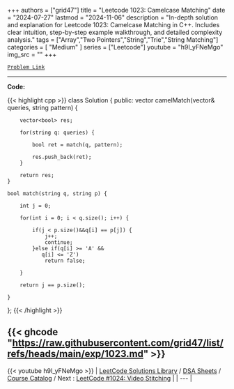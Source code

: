 
+++
authors = ["grid47"]
title = "Leetcode 1023: Camelcase Matching"
date = "2024-07-27"
lastmod = "2024-11-06"
description = "In-depth solution and explanation for Leetcode 1023: Camelcase Matching in C++. Includes clear intuition, step-by-step example walkthrough, and detailed complexity analysis."
tags = ["Array","Two Pointers","String","Trie","String Matching"]
categories = [
    "Medium"
]
series = ["Leetcode"]
youtube = "h9I_yFNeMgo"
img_src = ""
+++



[`Problem Link`](https://leetcode.com/problems/camelcase-matching/description/)

---
**Code:**

{{< highlight cpp >}}
class Solution {
public:
    vector<bool> camelMatch(vector<string>& queries, string pattern) {
        
        vector<bool> res;
        
        for(string q: queries) {
            
            bool ret = match(q, pattern);
            
            res.push_back(ret);
        }

        return res;
    }
    
    bool match(string q, string p) {
        
        int j = 0;
        
        for(int i = 0; i < q.size(); i++) {
            
            if(j < p.size()&&q[i] == p[j]) {
                j++;
                continue;
            }else if(q[i] >= 'A' && 
               q[i] <= 'Z')
                return false;               
               
        }
        
        return j == p.size();
        
    }

};
{{< /highlight >}}

{{< ghcode "https://raw.githubusercontent.com/grid47/list/refs/heads/main/exp/1023.md" >}}
---
{{< youtube h9I_yFNeMgo >}}
| [LeetCode Solutions Library](https://grid47.xyz/leetcode/) / [DSA Sheets](https://grid47.xyz/sheets/) / [Course Catalog](https://grid47.xyz/courses/) / Next : [LeetCode #1024: Video Stitching](https://grid47.xyz/leetcode/solution-1024-video-stitching/) |
| --- |

